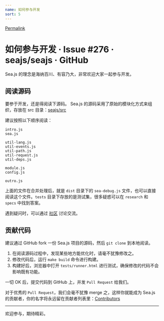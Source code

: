 ```yaml
---
name: 如何参与开发
sort: 5
---
```


[Permalink](https://github.com/seajs/seajs/issues/276 "Permalink to 如何参与开发 · Issue #276 · seajs/seajs · GitHub")

# 如何参与开发 · Issue #276 · seajs/seajs · GitHub

Sea.js 的理念是海纳百川、有容乃大，非常欢迎大家一起参与开发。

## 阅读源码

要参于开发，还是得阅读下源码。
Sea.js 的源码采用了原始的模块化方式来组织，存放在 src 目录：[seajs/src][1]

建议按照以下顺序阅读：


    intro.js
    sea.js

    util-lang.js
    util-events.js
    util-path.js
    util-request.js
    util-deps.js

    module.js
    config.js

    outro.js


上面的文件在合并处理后，就是 `dist` 目录下的 `sea-debug.js` 文件，也可以直接阅读这个文件。`tests` 目录下存放的是测试集，很多疑惑可以在 `research` 和 `specs` 中找到答案。

遇到疑问时，可以通过 [社区][2] 讨论交流。

## 贡献代码

建议通过 GitHub fork 一份 Sea.js 项目的源码，然后 `git clone` 到本地阅读。

  1. 在阅读源码过程中，发现某些地方能优化时，请毫不犹豫修改之。
  2. 修改代码后，运行 `make build` 命令进行构建。
  3. 构建好后，浏览器中打开 `tests/runner.html` 进行测试，确保修改的代码不会影响既有功能。

一切 OK 后，提交代码到 GitHub 上，并发 `Pull Request` 给我们。

对于优秀的 `Pull Request`，我们会毫不犹豫 merge 之，这样你就能成为 Sea.js 的贡献者，你的名字将永远留在贡献者列表里：[Contributors][3]

* * *

欢迎参与，期待精彩。

   [1]: https://github.com/seajs/seajs/tree/master/src
   [2]: https://github.com/seajs/seajs/issues/271
   [3]: https://github.com/seajs/seajs/graphs/contributors
  
